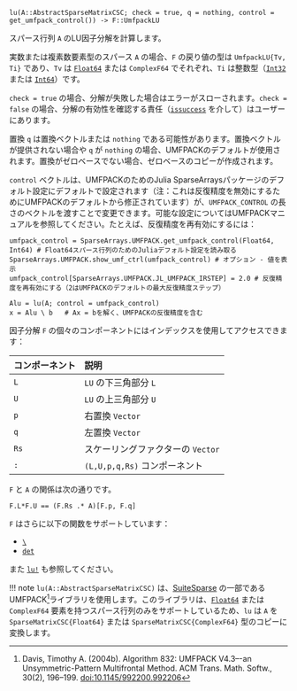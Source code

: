 ```
lu(A::AbstractSparseMatrixCSC; check = true, q = nothing, control = get_umfpack_control()) -> F::UmfpackLU
```

スパース行列 `A` のLU因子分解を計算します。

実数または複素数要素型のスパース `A` の場合、`F` の戻り値の型は `UmfpackLU{Tv, Ti}` であり、`Tv` は [`Float64`](@ref) または `ComplexF64` でそれぞれ、`Ti` は整数型（[`Int32`](@ref) または [`Int64`](@ref)）です。

`check = true` の場合、分解が失敗した場合はエラーがスローされます。`check = false` の場合、分解の有効性を確認する責任（[`issuccess`](@ref) を介して）はユーザーにあります。

置換 `q` は置換ベクトルまたは `nothing` である可能性があります。置換ベクトルが提供されない場合や `q` が `nothing` の場合、UMFPACKのデフォルトが使用されます。置換がゼロベースでない場合、ゼロベースのコピーが作成されます。

`control` ベクトルは、UMFPACKのためのJulia SparseArraysパッケージのデフォルト設定にデフォルトで設定されます（注：これは反復精度を無効にするためにUMFPACKのデフォルトから修正されています）が、`UMFPACK_CONTROL` の長さのベクトルを渡すことで変更できます。可能な設定についてはUMFPACKマニュアルを参照してください。たとえば、反復精度を再有効にするには：

```
umfpack_control = SparseArrays.UMFPACK.get_umfpack_control(Float64, Int64) # Float64スパース行列のためのJuliaデフォルト設定を読み取る
SparseArrays.UMFPACK.show_umf_ctrl(umfpack_control) # オプション - 値を表示
umfpack_control[SparseArrays.UMFPACK.JL_UMFPACK_IRSTEP] = 2.0 # 反復精度を再有効にする（2はUMFPACKのデフォルトの最大反復精度ステップ）

Alu = lu(A; control = umfpack_control)
x = Alu \ b   # Ax = bを解く、UMFPACKの反復精度を含む
```

因子分解 `F` の個々のコンポーネントにはインデックスを使用してアクセスできます：

| コンポーネント | 説明                     |
|:------- |:---------------------- |
| `L`     | `LU` の下三角部分 `L`        |
| `U`     | `LU` の上三角部分 `U`        |
| `p`     | 右置換 `Vector`           |
| `q`     | 左置換 `Vector`           |
| `Rs`    | スケーリングファクターの `Vector`  |
| `:`     | `(L,U,p,q,Rs)` コンポーネント |

`F` と `A` の関係は次の通りです。

`F.L*F.U == (F.Rs .* A)[F.p, F.q]`

`F` はさらに以下の関数をサポートしています：

  * [`\`](@ref)
  * [`det`](@ref)

また [`lu!`](@ref) も参照してください。

!!! note
    `lu(A::AbstractSparseMatrixCSC)` は、[SuiteSparse](https://github.com/DrTimothyAldenDavis/SuiteSparse) の一部であるUMFPACK[^ACM832]ライブラリを使用します。このライブラリは、[`Float64`](@ref) または `ComplexF64` 要素を持つスパース行列のみをサポートしているため、`lu` は `A` を `SparseMatrixCSC{Float64}` または `SparseMatrixCSC{ComplexF64}` 型のコピーに変換します。


[^ACM832]: Davis, Timothy A. (2004b). Algorithm 832: UMFPACK V4.3–-an Unsymmetric-Pattern Multifrontal Method. ACM Trans. Math. Softw., 30(2), 196–199. [doi:10.1145/992200.992206](https://doi.org/10.1145/992200.992206)
